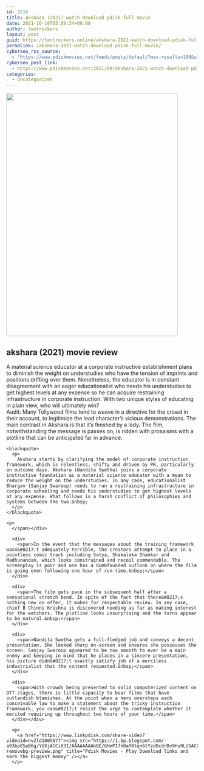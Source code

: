```yaml
---
id: 2516
title: Akshara (2021) watch download pdisk full movie
date: 2021-10-16T05:09:34+00:00
author: tentrockers
layout: post
guid: https://tentrockers.online/akshara-2021-watch-download-pdisk-full-movie/
permalink: /akshara-2021-watch-download-pdisk-full-movie/
cyberseo_rss_source:
  - 'https://www.pdiskmovies.net/feeds/posts/default?max-results=100&start-index=301'
cyberseo_post_link:
  - https://www.pdiskmovies.net/2021/09/akshara-2021-watch-download-pdisk-full.html
categories:
  - Uncategorized
---
```

<div class="separator">
  <a href="https://1.bp.blogspot.com/-RlRXtd8ZBLg/YUnN05koerI/AAAAAAAAAEE/hRbDcYQTm4IKEPwOGyJYPdPRZyyjJXp9QCNcBGAsYHQ/s1417/Akshara%2B%25282021%2529%2Bwatch%2Bdownload%2Bpdisk%2Bfull%2Bmovie.jpg" imageanchor="1"><img loading="lazy" border="0" data-original-height="1417" data-original-width="1000" height="640" src="https://1.bp.blogspot.com/-RlRXtd8ZBLg/YUnN05koerI/AAAAAAAAAEE/hRbDcYQTm4IKEPwOGyJYPdPRZyyjJXp9QCNcBGAsYHQ/w452-h640/Akshara%2B%25282021%2529%2Bwatch%2Bdownload%2Bpdisk%2Bfull%2Bmovie.jpg" width="452" /></a>
</div>



## akshara (2021) movie review

<div>
  <div>
    <span>A material science educator at a corporate instructive establishment plans to diminish the weight on understudies who have the tension of imprints and positions drifting over them. Nonetheless, the educator is in constant disagreement with an eager educationalist who needs his understudies to get highest levels at any expense so he can acquire restraining infrastructure in corporate instruction. With two unique styles of educating in plain view, who will ultimately win?&nbsp;</span>
  </div>
  
  <div>
    <span>Audit: Many Tollywood films tend to weave in a directive for the crowd in their account, to legitimize the lead character&#8217;s vicious demonstrations. The main contrast in Akshara is that it&#8217;s finished by a lady. The film, notwithstanding the message is passes on, is ridden with prosaisms with a plotline that can be anticipated far in advance.&nbsp;</span>
  </div>
  
  <div>
    <span></p> 
    
    <blockquote>
      <p>
        Akshara starts by clarifying the model of corporate instruction framework, which is relentless, shifty and driven by PR, particularly on outcome days. Akshara (Nandita Swetha) joins a corporate instructive foundation as a material science educator with a mean to reduce the weight on the understudies. In any case, educationalist Bhargav (Sanjay Swaroop) needs to run a restraining infrastructure in corporate schooling and needs his understudies to get highest levels at any expense. What follows is a harsh conflict of philosophies and systems between the two.&nbsp;
      </p>
    </blockquote>
    
    <p>
      </span></div> 
      
      <div>
        <span>In the event that the messages about the training framework wasn&#8217;t adequately terrible, the creators attempt to place in a pointless comic track including Satya, Shakalaka Shankar and Madhunandan, which looks constrained and recoil commendable. The screenplay is poor and one has a dumbfounded outlook on where the film is going even following one hour of run-time.&nbsp;</span>
      </div>
      
      <div>
        <span>The film gets pace in the subsequent half after a sensational stretch bend. In spite of the fact that there&#8217;s nothing new on offer, it makes for respectable review. In any case, chief B Chinni Krishna is discovered needing as far as making interest for the watchers. The plotline looks unsurprising and the turns appear to be natural.&nbsp;</span>
      </div>
      
      <div>
        <span>Nandita Swetha gets a full-fledged job and conveys a decent presentation. She looked sharp on-screen and ensures she possesses the screen. Sanjay Swaroop appeared to be too smooth to ever be a main enemy and keeping in mind that he places in a sincere presentation, his picture didn&#8217;t exactly satisfy job of a merciless industrialist that the content requested.&nbsp;</span>
      </div>
      
      <div>
        <span>With crowds being presented to solid computerized content on OTT stages, there is little capacity to bear films that have outlandish blemishes. At the point when a hero oversteps each conceivable law to make a statement about the tricky instruction framework, you can&#8217;t resist the urge to contemplate whether it merited requiring up throughout two hours of your time.</span>
      </div></div> 
      
      <p>
        <a href="https://www.linkpdisk.com/share-video?videoid=nv2ld1005077"><img src="https://1.bp.blogspot.com/-a93bp85aB6g/YUXjACCiX3I/AAAAAAAAbQE/GHmPI7h0af0tqn6tYzd0cdrDv9Hu9LUSACLcBGAsYHQ/s16000/Play_it_New-removebg-preview.png" title="Pdisk Movies - Play Download links and earn the biggest money" /></a>
      </p>